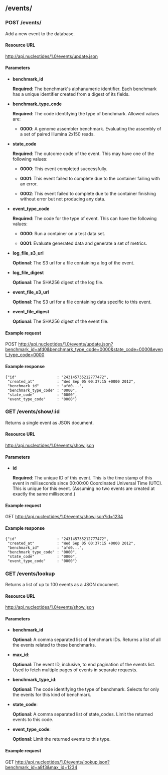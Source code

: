 ## /events/

### POST /events/

Add a new event to the database.

#### Resource URL

http://api.nucleotides/1.0/events/update.json

#### Parameters

  * **benchmark_id**

    **Required**: The benchmark's alphanumeric identifier. Each benchmark has a
    unique identifier created from a digest of its fields.

  * **benchmark_type_code**

    **Required**: The code identifying the type of benchmark. Allowed values
    are:

      * **0000**: A genome assembler benchmark. Evaluating the assembly of a
        set of paired Illumina 2x150 reads.

  * **state_code**

    **Required**: The outcome code of the event. This may have one of the
    following values:

      * **0000**: This event completed successfully.

      * **0001**: This event failed to complete due to the container failing
        with an error.

      * **0002**: This event failed to complete due to the container finishing
        without error but not producing any data.

  * **event_type_code**

    **Required**: The code for the type of event. This can have the following
    values:

      * **0000**: Run a container on a test data set.

      * **0001**: Evaluate generated data and generate a set of metrics.

  * **log_file_s3_url**

    **Optional**: The S3 url for a file containing a log of the event.

  * **log_file_digest**

    **Optional**: The SHA256 digest of the log file.

  * **event_file_s3_url**

    **Optional**: The S3 url for a file containing data specific to this event.

  * **event_file_digest**

    **Optional**: The SHA256 digest of the event file.

#### Example request

POST http://api.nucleotides/1.0/events/update.json?benchmark_id=afd0&benchmark_type_code=0000&state_code=0000&event_type_code=0000

#### Example response

    {"id"                  : "243145735212777472",
     "created_at"          : "Wed Sep 05 00:37:15 +0000 2012",
     "benchmark_id"        : "afd0...",
     "benchmark_type_code" : "0000",
     "state_code"          : "0000",
     "event_type_code"     : "0000"}



### GET /events/show/:id

Returns a single event as JSON document.

#### Resource URL

http://api.nucleotides/1.0/events/show.json

#### Parameters

  * **id**

    **Required**: The unique ID of this event. This is the time stamp of this
    event in milliseconds since 00:00:00 Coordinated Universal Time (UTC). This
    is unique for this event. (Assuming no two events are created at exactly
    the same millisecond.)

#### Example request

GET http://api.nucleotides/1.0/events/show.json?id=1234

#### Example response

    {"id"                  : "243145735212777472",
     "created_at"          : "Wed Sep 05 00:37:15 +0000 2012",
     "benchmark_id"        : "afd0...",
     "benchmark_type_code" : "0000",
     "state_code"          : "0000",
     "event_type_code"     : "0000"}



### GET /events/lookup

Returns a list of up to 100 events as a JSON document.

#### Resource URL

http://api.nucleotides/1.0/events/show.json

#### Parameters

  * **benchmark_id**

    **Optional**: A comma separated list of benchmark IDs. Returns a list of
    all the events related to these benchmarks.

  * **max_id**:

    **Optional**: The event ID, inclusive, to end pagination of the events
    list. Used to fetch multiple pages of events in separate requests.

  * **benchmark_type_id**:

    **Optional**: The code identifying the type of benchmark. Selects for only
    the events for this kind of benchmark.

  * **state_code**:

    **Optional**: A comma separated list of state_codes. Limit the returned
    events to this code.

  * **event_type_code**:

    **Optional**: Limit the returned events to this type.

#### Example request

GET http://api.nucleotides/1.0/events/lookup.json?benchmark_id=a8f3&max_id=1234


